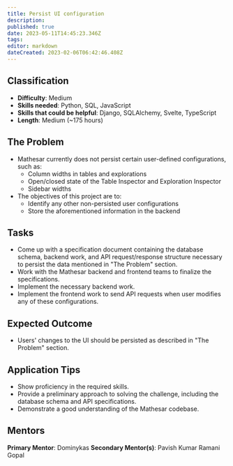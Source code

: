 ```yaml
---
title: Persist UI configuration
description: 
published: true
date: 2023-05-11T14:45:23.346Z
tags: 
editor: markdown
dateCreated: 2023-02-06T06:42:46.408Z
---
```


## Classification
- **Difficulty**: Medium
- **Skills needed**: Python, SQL, JavaScript
- **Skills that could be helpful**: Django, SQLAlchemy, Svelte, TypeScript
- **Length**: Medium (~175 hours)

## The Problem
* Mathesar currently does not persist certain user-defined configurations, such as:
  - Column widths in tables and explorations
  - Open/closed state of the Table Inspector and Exploration Inspector
  - Sidebar widths
* The objectives of this project are to:
  - Identify any other non-persisted user configurations
  - Store the aforementioned information in the backend

## Tasks
* Come up with a specification document containing the database schema, backend work, and API request/response structure necessary to persist the data mentioned in "The Problem" section.
* Work with the Mathesar backend and frontend teams to finalize the specifications.
* Implement the necessary backend work.
* Implement the frontend work to send API requests when user modifies any of these configurations.

## Expected Outcome
* Users' changes to the UI should be persisted as described in "The Problem" section.

## Application Tips
* Show proficiency in the required skills.
* Provide a preliminary approach to solving the challenge, including the database schema and API specifications.
* Demonstrate a good understanding of the Mathesar codebase.

## Mentors
**Primary Mentor**: Dominykas
**Secondary Mentor(s)**: Pavish Kumar Ramani Gopal